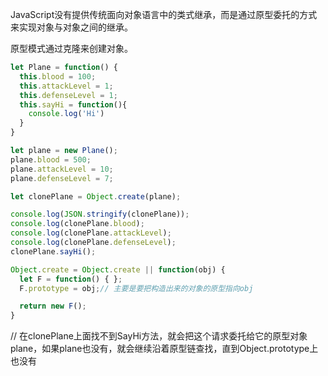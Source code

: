 JavaScript没有提供传统面向对象语言中的类式继承，而是通过原型委托的方式来实现对象与对象之间的继承。

原型模式通过克隆来创建对象。


```javascript
let Plane = function() {
  this.blood = 100;
  this.attackLevel = 1;
  this.defenseLevel = 1;
  this.sayHi = function(){
    console.log('Hi')
  }
}

let plane = new Plane();
plane.blood = 500;
plane.attackLevel = 10;
plane.defenseLevel = 7;

let clonePlane = Object.create(plane);

console.log(JSON.stringify(clonePlane));
console.log(clonePlane.blood);
console.log(clonePlane.attackLevel);
console.log(clonePlane.defenseLevel);
clonePlane.sayHi();

Object.create = Object.create || function(obj) {
  let F = function() { };
  F.prototype = obj;// 主要是要把构造出来的对象的原型指向obj

  return new F();
}

```

// 在clonePlane上面找不到SayHi方法，就会把这个请求委托给它的原型对象plane，如果plane也没有，就会继续沿着原型链查找，直到Object.prototype上也没有
